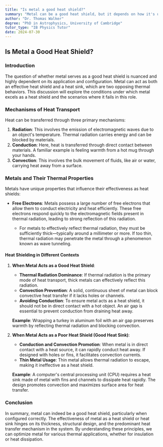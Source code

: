 ```yaml
---
title: "Is metal a good heat shield?"
summary: "Metal can be a good heat shield, but it depends on how it's used. It reflects thermal radiation, conducts heat well, and can block convection depending on its shape and thickness. Metal can also be a good heat sink, depending on its design and use."
author: "Dr. Thomas Walker"
degree: "PhD in Astrophysics, University of Cambridge"
tutor_type: "IB Physics Tutor"
date: 2024-07-30
---
```


## Is Metal a Good Heat Shield?

### Introduction
The question of whether metal serves as a good heat shield is nuanced and highly dependent on its application and configuration. Metal can act as both an effective heat shield and a heat sink, which are two opposing thermal behaviors. This discussion will explore the conditions under which metal excels as a heat shield and the scenarios where it fails in this role.

### Mechanisms of Heat Transport
Heat can be transferred through three primary mechanisms:

1. **Radiation**: This involves the emission of electromagnetic waves due to an object's temperature. Thermal radiation carries energy and can be blocked by materials.
2. **Conduction**: Here, heat is transferred through direct contact between materials. A familiar example is feeling warmth from a hot mug through your hands.
3. **Convection**: This involves the bulk movement of fluids, like air or water, carrying heat away from a surface.

### Metals and Their Thermal Properties
Metals have unique properties that influence their effectiveness as heat shields:

- **Free Electrons**: Metals possess a large number of free electrons that allow them to conduct electricity and heat efficiently. These free electrons respond quickly to the electromagnetic fields present in thermal radiation, leading to strong reflection of this radiation.
  
  - For metals to effectively reflect thermal radiation, they must be sufficiently thick—typically around a millimeter or more. If too thin, thermal radiation may penetrate the metal through a phenomenon known as wave tunneling.

#### Heat Shielding in Different Contexts

1. **When Metal Acts as a Good Heat Shield**:
   - **Thermal Radiation Dominance**: If thermal radiation is the primary mode of heat transport, thick metals can effectively reflect this radiation. 
   - **Convection Prevention**: A solid, continuous sheet of metal can block convective heat transfer if it lacks holes or channels.
   - **Avoiding Conduction**: To ensure metal acts as a heat shield, it should not be in direct contact with a hot object. An air gap is essential to prevent conduction from draining heat away.

   **Example**: Wrapping a turkey in aluminum foil with an air gap preserves warmth by reflecting thermal radiation and blocking convection.

2. **When Metal Acts as a Poor Heat Shield (Good Heat Sink)**:
   - **Conduction and Convection Promotion**: When metal is in direct contact with a heat source, it can rapidly conduct heat away. If designed with holes or fins, it facilitates convection currents.
   - **Thin Metal Usage**: Thin metal allows thermal radiation to escape, making it ineffective as a heat shield.

   **Example**: A computer's central processing unit (CPU) requires a heat sink made of metal with fins and channels to dissipate heat rapidly. The design promotes convection and maximizes surface area for heat transfer.

### Conclusion
In summary, metal can indeed be a good heat shield, particularly when configured correctly. The effectiveness of metal as a heat shield or heat sink hinges on its thickness, structural design, and the predominant heat transfer mechanism in the system. By understanding these principles, we can optimize metal for various thermal applications, whether for insulation or heat dissipation.
    